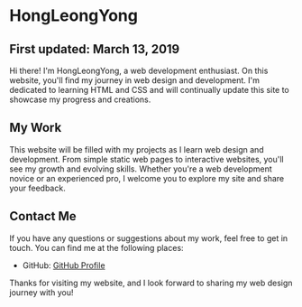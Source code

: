 # HongLeongYong

## First updated: March 13, 2019

Hi there! I'm HongLeongYong, a web development enthusiast. On this website, you'll find my journey in web design and development. I'm dedicated to learning HTML and CSS and will continually update this site to showcase my progress and creations.

## My Work

This website will be filled with my projects as I learn web design and development. From simple static web pages to interactive websites, you'll see my growth and evolving skills. Whether you're a web development novice or an experienced pro, I welcome you to explore my site and share your feedback.

## Contact Me

If you have any questions or suggestions about my work, feel free to get in touch. You can find me at the following places:

- GitHub: [GitHub Profile](https://github.com/HongLeongYong)

Thanks for visiting my website, and I look forward to sharing my web design journey with you!

